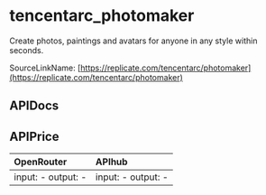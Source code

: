 # tencentarc_photomaker

Create photos, paintings and avatars for anyone in any style within seconds.

SourceLinkName: [https://replicate.com/tencentarc/photomaker](https://replicate.com/tencentarc/photomaker)

## APIDocs



## APIPrice

| OpenRouter | APIhub |
|:---|:---|
| input: - output: - | input: - output: - |
